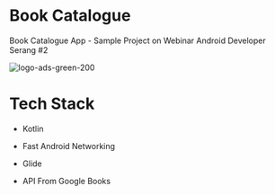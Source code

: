 # Book Catalogue
Book Catalogue App - Sample Project on Webinar Android Developer Serang #2

![logo-ads-green-200](https://user-images.githubusercontent.com/49868959/81895102-a9f4f180-95db-11ea-8e5a-6ed4d9af72fd.png)

# Tech Stack
- Kotlin
- Fast Android Networking
- Glide

- API From Google Books


